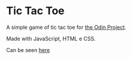 # Tic Tac Toe
A simple game of tic tac toe for [the Odin Project](https://www.theodinproject.com/courses/javascript/lessons/tic-tac-toe-javascript?ref=lnav).

Made with JavaScript, HTML e CSS.

Can be seen [here](https://jouchark.github.io/tic-tac-toe/)
